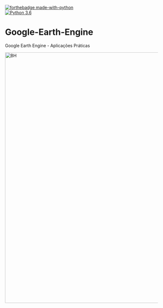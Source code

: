 [![forthebadge made-with-python](http://ForTheBadge.com/images/badges/made-with-python.svg)](https://www.python.org/)                 
[![Python 3.6](https://img.shields.io/badge/python-3.9-blue.svg)](https://www.python.org/downloads/release/python-390/)   

# Google-Earth-Engine
Google Earth Engine - Aplicações Práticas

<img width="828" alt="BH" src="https://user-images.githubusercontent.com/94941961/177285100-8322179a-503d-476b-a4d8-c541123d9a3a.png">

